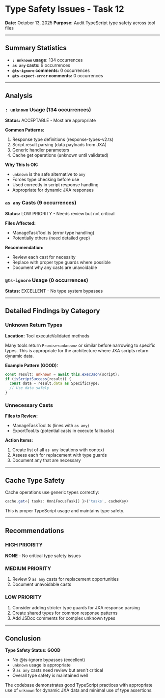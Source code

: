 # Type Safety Issues - Task 12
**Date:** October 13, 2025
**Purpose:** Audit TypeScript type safety across tool files

---

## Summary Statistics
- **`: unknown` usage:** 134 occurrences
- **`as any` casts:** 9 occurrences
- **`@ts-ignore` comments:** 0 occurrences
- **`@ts-expect-error` comments:** 0 occurrences

---

## Analysis

### `: unknown` Usage (134 occurrences)
**Status:** ACCEPTABLE - Most are appropriate

**Common Patterns:**
1. Response type definitions (response-types-v2.ts)
2. Script result parsing (data payloads from JXA)
3. Generic handler parameters
4. Cache get operations (unknown until validated)

**Why This Is OK:**
- `unknown` is the safe alternative to `any`
- Forces type checking before use
- Used correctly in script response handling
- Appropriate for dynamic JXA responses

### `as any` Casts (9 occurrences)
**Status:** LOW PRIORITY - Needs review but not critical

**Files Affected:**
- ManageTaskTool.ts (error type handling)
- Potentially others (need detailed grep)

**Recommendation:**
- Review each cast for necessity
- Replace with proper type guards where possible
- Document why any casts are unavoidable

### `@ts-ignore` Usage (0 occurrences)
**Status:** EXCELLENT - No type system bypasses

---

## Detailed Findings by Category

### Unknown Return Types
**Location:** Tool executeValidated methods

Many tools return `Promise<unknown>` or similar before narrowing to specific types. This is appropriate for the architecture where JXA scripts return dynamic data.

**Example Pattern (GOOD):**
```typescript
const result: unknown = await this.execJson(script);
if (isScriptSuccess(result)) {
  const data = result.data as SpecificType;
  // Use data safely
}
```

### Unnecessary Casts
**Files to Review:**
- ManageTaskTool.ts (lines with `as any`)
- ExportTool.ts (potential casts in execute fallbacks)

**Action Items:**
1. Create list of all `as any` locations with context
2. Assess each for replacement with type guards
3. Document any that are necessary

---

## Cache Type Safety

Cache operations use generic types correctly:
```typescript
cache.get<{ tasks: OmniFocusTask[] }>('tasks', cacheKey)
```

This is proper TypeScript usage and maintains type safety.

---

## Recommendations

### HIGH PRIORITY
**NONE** - No critical type safety issues

### MEDIUM PRIORITY
1. Review 9 `as any` casts for replacement opportunities
2. Document unavoidable casts

### LOW PRIORITY
1. Consider adding stricter type guards for JXA response parsing
2. Create shared types for common response patterns
3. Add JSDoc comments for complex unknown types

---

## Conclusion

**Type Safety Status: GOOD**
- No @ts-ignore bypasses (excellent)
- `unknown` usage is appropriate
- 9 `as any` casts need review but aren't critical
- Overall type safety is maintained well

The codebase demonstrates good TypeScript practices with appropriate use of `unknown` for dynamic JXA data and minimal use of type assertions.
